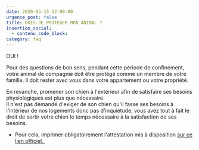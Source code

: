 ```yaml
---
date: 2020-03-15 12:00:00
urgence_post: false
title: DOIS-JE PROTÉGER MON ANIMAL ?
insertion_social:
  - contenu_code_block:
category: faq
---
```


OUI \!

Pour des questions de bon sens, pendant cette p&eacute;riode de confinement, votre animal de compagnie doit &ecirc;tre prot&eacute;g&eacute; comme un membre de votre famille. Il doit rester avec vous dans votre appartement ou votre propri&eacute;t&eacute;.&nbsp;

En revanche, promener son chien &agrave; l'ext&eacute;rieur afin de satisfaire ses besoins physiologiques est plus que n&eacute;cessaire.<br>Il n'est pas demand&eacute; d'exiger de son chien qu'il fasse ses besoins &agrave; l'int&eacute;rieur de nos logements donc pas d'inqui&eacute;tude, vous avez tout &agrave; fait le droit de sortir votre chien le temps n&eacute;cessaire &agrave; la satisfaction de ses besoins.

* Pour cela, imprimer obligatoirement l'attestation mis &agrave; disposition [sur ce lien officiel.&nbsp;](https://mobile.interieur.gouv.fr/Actualites/L-actu-du-Ministere/Attestation-de-deplacement-derogatoire)